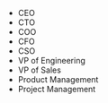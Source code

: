- CEO
- CTO
- COO
- CFO
- CSO
- VP of Engineering
- VP of Sales
- Product Management
- Project Management